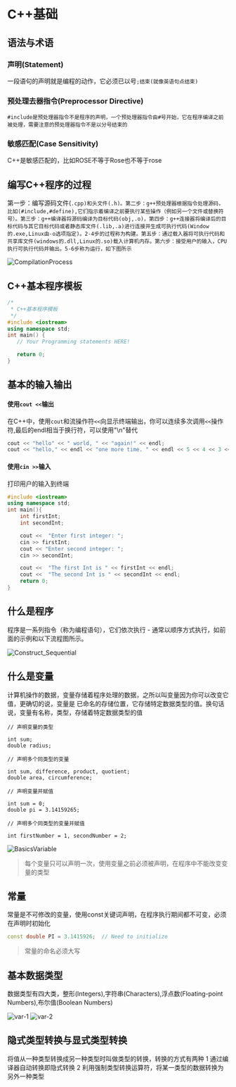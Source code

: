# C++基础

## 语法与术语

### 声明\(Statement\)

一段语句的声明就是编程的动作，它必须已以号`;结束(就像英语句点结束)`

### 预处理去器指令\(Preprocessor Directive\)

`#include是预处理器指令不是程序的声明，一个预处理器指令由#号开始，它在程序编译之前被处理，需要注意的预处理器指令不是以分号结束的`

### 敏感匹配\(Case Sensitivity\)

C++是敏感匹配的，比如ROSE不等于Rose也不等于rose

## 编写C++程序的过程

第一步：编写源码文件\(`.cpp)和头文件(.h)。第二步：g++预处理器根据指令处理源码，比如(#include,#define),它们指示着编译之前要执行某些操作（例如另一个文件或替换符号）。第三步：g++编译器将源码编译为目标代码(obj,.o)，第四步：g++连接器将编译后的目标代码与其它目标代码或者静态库文件(.lib,.a)进行连接并生成可执行代码(Window的.exe,Linux由-o选项指定)。2-4步的过程称为构建。第五步：通过载入器将可执行代码和共享库文件(windows的.dll,Linux的.so)载入计算机内存。第六步：接受用户的输入，CPU执行可执行代码并输出。5-6步称为运行，如下图所示`

![CompilationProcess](/assets/CompilationProcess.png)

## C++基本程序模板

```c++
/*
 * C++基本程序模板
 */
#include <iostream>
using namespace std;
int main() {
   // Your Programming statements HERE!

   return 0;
}
```

## 基本的输入输出
#### 使用`cout <<`输出
在C++中，使用`cout`和流操作符`<<`向显示终端输出，你可以连续多次调用`<<`操作符,最后的endl相当于换行符，可以使用"\n"替代
```c++
cout << "hello" << " world, " << "again!" << endl;
cout << "hello," << endl << "one more time. " << endl << 5 << 4 << 3 << " " << 2.2 << " " << 1.1 << endl;
```

#### 使用`cin >>`输入
打印用户的输入到终端
```c++
#include <iostream>
using namespace std;
int main(){
    int firstInt;
    int secondInt;

    cout <<  "Enter first integer: ";
    cin >> firstInt;
    cout << "Enter second integer: ";
    cin >> secondInt;

    cout <<  "The first Int is " << firstInt << endl;
    cout <<  "The second Int is " << secondInt << endl;
    return 0;
}
```

## 什么是程序
程序是一系列指令（称为编程语句），它们依次执行 - 通常以顺序方式执行，如前面的示例和以下流程图所示。


![Construct_Sequential](/assets/Construct_Sequential.png)

## 什么是变量
计算机操作的数据，变量存储着程序处理的数据，之所以叫变量因为你可以改变它值，更确切的说，变量是
已命名的存储位置，它存储特定数据类型的值。换句话说，变量有名称，类型，存储着特定数据类型的值


```
// 声明变量的类型

int sum;
double radius;

// 声明多个同类型的变量

int sum, difference, product, quotient;
double area, circumference;

// 声明变量并赋值

int sum = 0;
double pi = 3.14159265;

// 声明多个同类型的变量并赋值

int firstNumber = 1, secondNumber = 2;
```

![BasicsVariable](/assets/BasicsVariable.png)

> 每个变量只可以声明一次，使用变量之前必须被声明，在程序中不能改变变量的类型


## 常量
常量是不可修改的变量，使用const关键词声明，在程序执行期间都不可变，必须在声明时初始化

```c++
const double PI = 3.1415926;  // Need to initialize
```
>常量的命名必须大写

## 基本数据类型

数据类型有四大类，整形(Integers),字符串(Characters),浮点数(Floating-point Numbers),布尔值(Boolean Numbers)

![var-1](/assets/var-1.png)
![var-2](/assets/var-2.png)

## 隐式类型转换与显式类型转换
将值从一种类型转换成另一种类型时叫做类型的转换，转换的方式有两种
1 通过编译器自动转换即隐式转换
2 利用强制类型转换运算符，将某一类型的数据转换为另外一种类型






